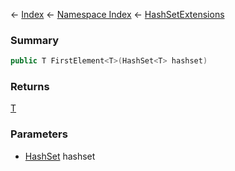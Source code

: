 ← [Index](Api-Index) ← [Namespace Index](Namespace-Index) ← [HashSetExtensions](System.Collections.Generic.HashSetExtensions)

### Summary

```csharp
public T FirstElement<T>(HashSet<T> hashset)
```

### Returns

[T]()

### Parameters

* [HashSet<T>](https://docs.microsoft.com/en-us/dotnet/api/system.collections.generic.hashset?view=netframework-4.6) hashset
